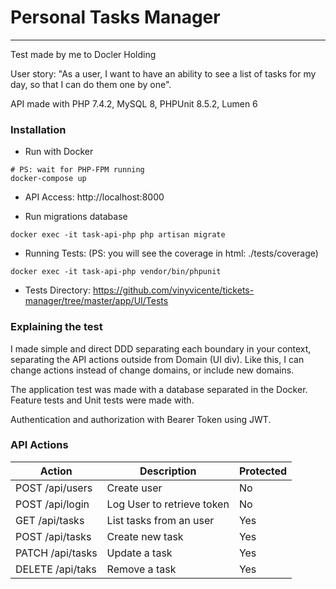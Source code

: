 # Personal Tasks Manager

---

Test made by me to Docler Holding

User story: "As a user, I want to have an ability to see a list of tasks for my day, so that I can do them one by one". 

API made with PHP 7.4.2, MySQL 8, PHPUnit 8.5.2, Lumen 6

### Installation

   * Run with Docker

```shell script
# PS: wait for PHP-FPM running
docker-compose up
```

   * API Access: http://localhost:8000
   
   * Run migrations database
   
```shell script
docker exec -it task-api-php php artisan migrate
```
   
   * Running Tests: (PS: you will see the coverage in html: ./tests/coverage)
   
```shell script
docker exec -it task-api-php vendor/bin/phpunit
```

   * Tests Directory: https://github.com/vinyvicente/tickets-manager/tree/master/app/UI/Tests

### Explaining the test

I made simple and direct DDD separating each boundary in your context, separating the API actions outside from Domain (UI div). Like this, I can change actions instead of change domains, or include new domains.

The application test was made with a database separated in the Docker. Feature tests and Unit tests were made with.

Authentication and authorization with Bearer Token using JWT.

### API Actions

| Action           | Description                | Protected |
|------------------|----------------------------|-----------|
| POST /api/users  | Create user                | No        |
| POST /api/login  | Log User to retrieve token | No        |
| GET  /api/tasks  | List tasks from an user    | Yes       |
| POST /api/tasks  | Create new task            | Yes       |
| PATCH /api/tasks | Update a task              | Yes       |
| DELETE /api/taks | Remove a task              | Yes       | 
